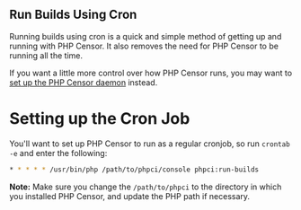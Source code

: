 Run Builds Using Cron
---------------------

Running builds using cron is a quick and simple method of getting up and running with PHP Censor. It also removes the need for PHP Censor to be running all the time.

If you want a little more control over how PHP Censor runs, you may want to [set up the PHP Censor daemon](workers/daemon.md) instead.

Setting up the Cron Job
=======================

You'll want to set up PHP Censor to run as a regular cronjob, so run `crontab -e` and enter the following:

```sh
* * * * * /usr/bin/php /path/to/phpci/console phpci:run-builds
```

**Note:** Make sure you change the `/path/to/phpci` to the directory in which you installed PHP Censor, and update the PHP path if necessary.
